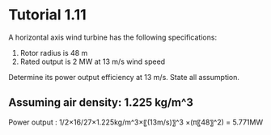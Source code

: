 # Tutorial 1.11

A horizontal axis wind turbine has the following specifications:

1. Rotor radius is 48 m
1. Rated output is 2 MW at 13 m/s wind speed

Determine its power output efficiency at 13 m/s.  State all assumption.

## Assuming air density: 1.225 kg/m^3
Power output : 1/2×16/27×1.225kg/m^3×〖(13m/s)〗^3  ×(π〖48〗^2) = 5.771MW

